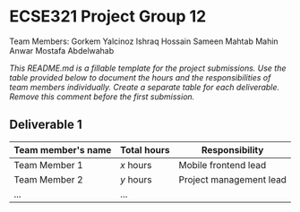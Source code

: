 # ECSE321 Project Group 12

Team Members:
Gorkem Yalcinoz
Ishraq Hossain
Sameen Mahtab
Mahin Anwar
Mostafa Abdelwahab


_This README.md is a fillable template for the project submissions. Use the table provided below to document the hours and the responsibilities of team members individually. Create a separate table for each deliverable. Remove this comment before the first submission._

## Deliverable 1

|Team member's name|Total hours|Responsibility         |
|------------------|-----------|-----------------------|
|Team Member 1     |  _x_ hours|Mobile frontend lead   |
|Team Member 2     |  _y_ hours|Project management lead|
|...               |...        |                       |
